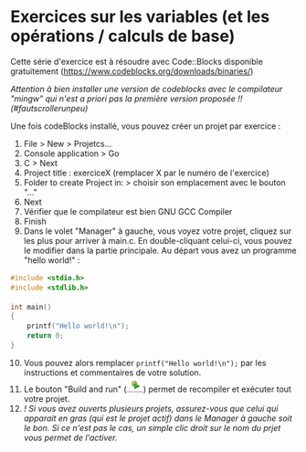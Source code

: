 # Exercices sur les variables (et les opérations / calculs de base)

Cette série d'exercice est à résoudre avec Code::Blocks disponible gratuitement (https://www.codeblocks.org/downloads/binaries/)

*Attention à bien installer une version de codeblocks avec le compilateur "mingw" qui n'est a priori pas la première version proposée !! (#fautscrollerunpeu)*

Une fois codeBlocks installé, vous pouvez créer un projet par exercice :
1) File > New > Projetcs...
1) Console application > Go
1) C > Next
1) Project title : exerciceX (remplacer X par le numéro de l'exercice)
1) Folder to create Project in: > choisir son emplacement avec le bouton "..."
1) Next
1) Vérifier que le compilateur est bien GNU GCC Compiler
1) Finish
1) Dans le volet "Manager" à gauche, vous voyez votre projet, cliquez sur les plus pour arriver à main.c. En double-cliquant celui-ci, vous pouvez le modifier dans la partie principale. Au départ vous avez un programme "hello world!" :
```c
#include <stdio.h>
#include <stdlib.h>

int main()
{
    printf("Hello world!\n");
    return 0;
}
```
10) Vous pouvez alors remplacer `printf("Hello world!\n");` par les instructions et commentaires de votre solution.
10) Le bouton "Build and run" (![Le bouton "Build and run"](buildrun.png)) permet de recompiler et exécuter tout votre projet.
10) *! Si vous avez ouverts plusieurs projets, assurez-vous que celui qui apparait en gras (qui est le projet actif) dans le Manager à gauche soit le bon. Si ce n'est pas le cas, un simple clic droit sur le nom du prjet vous permet de l'activer.*
